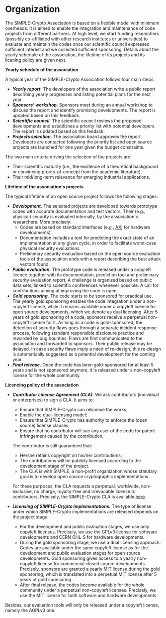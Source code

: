 # Organization 

The SIMPLE-Crypto Association is based on a flexible model with minimum 
overheads. It is aimed to enable the integration and maintenance of code projects from 
different partners. At high level, we
start funding researchers (possibly co-affiliated with 
other research institutes or universities) to evaluate and maintain the
codes once our scientific council expressed sufficient interest and we
collected sufficient sponsoring. Details about the yearly schedule of the association,
the lifetime of its projects and its licening policy are given next.

**Yearly schedule of the association**

A typical year of the SIMPLE-Crypto Association follows four main steps:
* <strong><em>Yearly report.</em></strong> The developers of the association write a public 
report describing yearly progresses and listing potential plans for the next year.   
* <strong><em>Sponsors' workshop.</em></strong> Sponsors meet during an annual workshop to discuss 
the report and identify promising developments. The report is updated based on this feedback.
* <strong><em>Scientific council.</em></strong> The scientific council reviews the proposed developments
and establishes a priority list with potential developers. The report is updated based on this feedack.
* <strong><em>Projects selection.</em></strong> The association board approves the report. 
Developers are contacted following the priority list and open source projects are 
launched for one year given the budget constraints.

The two main criteria driving the selection of the projects are:
* Their scientific maturity (i.e., the existence of a theoretical 
background or convincing proofs-of-concept from the academic literature).
* Their mid/long-term relevance for emerging industrial applications.

**Lifetime of the association's projects**

The typical lifetime of an open source project follows the following stages:
* <strong><em>Development.</em></strong> The selected projects are 
developed towards prototype codes with accurate documentation and test vectors. Their
(e.g., physical) security is evaluated internally, by the association's
researchers. More precisely:
	* Codes are based on standard interfaces (e.g., [AXI](https://en.wikipedia.org/wiki/Advanced_eXtensible_Interface)
for hardware developments). 
	* Documentation includes a tool for predicting the exact state of an implementation at any given cycle, 
in order to facilitate worst-case physical security evaluations.
	* Preliminary security evaluation based on the open source evaluation tools
of the association ends with a report describing the best attack vectors found.
* <strong><em>Public evaluation.</em></strong> The prototype code is released 
under a copyleft licence together with its documentation, prediction tool and
preliminary security evaluation report. A challenge is organized 
based on public data sets, linked to scientific conferences whenever possible.
A call for contributions aiming at improving the code is open.
* <strong><em>Gold sponsoring.</em></strong> The code starts to be sponsored for practical use.
The yearly gold sponsoring enables the code integration under
a non-copyleft license, while it remains available under a copyleft license
for open source developments, which we denote as dual licensing.
After 5 years of gold sponsoring of a code, sponsors receive a perpetual non-copyleft 
license for it. As long as a code is gold-sponsored, the detection of security flaws 
goes through a separate incident response process, following standard responsible
disclosure practice and rewarded by bug bounties.
Flaws are first communicated to the association and forwarded
to sponsors. Their public release may be delayed. In case security flaws imply
a need of re-design, this re-design is automatically suggested as a potential development
for the coming year. 
* <strong><em>Final release.</em></strong> Once the code has been gold-sponsored 
for at least 5 years and is not sponsored anymore, it is released 
under a non-copyleft license for the whole community.

**Licencing policy of the association** 

* <strong><em>Contributor License Agreement (CLA).</em></strong>
We ask contributors (individual or enterprises) to sign a CLA. It aims to:
	* Ensure that SIMPLE-Crypto can relicense the works;
	* Enable the dual-licensing model;
	* Ensure that SIMPLE-Crypto has authority to enforce the (open source) license clauses;
	* Ensure that no contributor will sue any user of the code for patent infringement caused by the contribution.
	
	The contributor is still guaranteed that:
	* He/she retains copyright on his/her contributions;
	* The contributions will be publicly licensed according to the development stage of the project.
	* The CLA is with SIMPLE, a non-profit organization whose statutary goal is to develop open source cryptographic implementations.
	
	For these purposes, the CLA requests a perpetual, worldwide, non-exclusive, no charge, royalty-free and 
	irrevocable license to contributors. Precisely, the SIMPLE-Crypto CLA is available [here](???).

* <strong><em>Licensing of SIMPLE-Crypto implementations.</em></strong> 
The type of license under which SIMPLE-Crypto implementations are released depends on
the project stage:
	* For the development and public evaluation stages, we use only copyleft licenses. Precisely,
	we use the GPLv3 license for software developments and CERN OHL-S for hardware developments.
	* During the gold sponsoring stage, we use a dual licensing approach. Codes are available under the 
	same copyleft license as for the development and public evaluation stages for open source developments. 
	Gold sponsoring gives access to a yearly non-copyleft license for commercial closed source developments.
	Precisely, sponsors are granted a yearly MIT license during the gold sponsoring, which is translated into
	a perpetual MIT license after 5 years of gold sponsoring. 
	* After final release, the codes become available for the whole community
	under a perpetual non-copyleft licenses. Precisely, we use the MIT license for both software and
	hardware developments. 

Besides, our evaluation tools will only be released under a copyleft license, namely the AGPLv3 one.